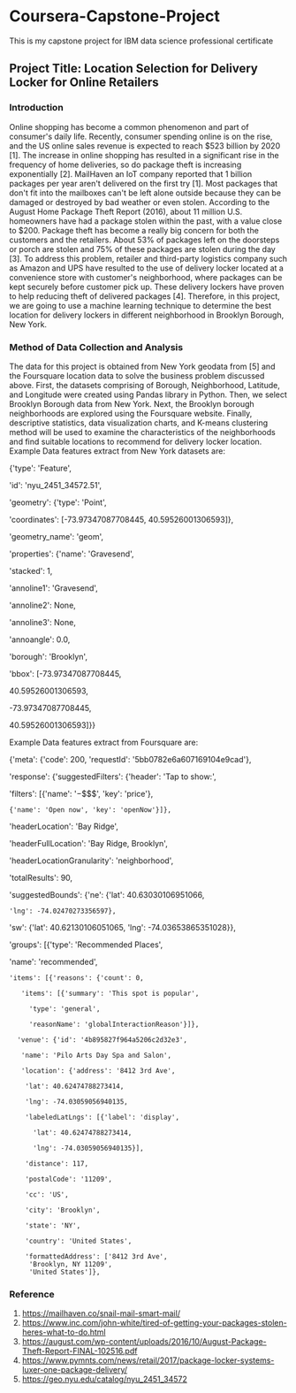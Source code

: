# Coursera-Capstone-Project
This is my capstone project for IBM data science professional certificate
## Project Title: Location Selection for Delivery Locker for Online Retailers
### Introduction
Online shopping has become a common phenomenon and part of consumer's daily life. Recently, consumer spending online is on the rise, and the US online sales revenue is expected to reach $523 billion by 2020 [1]. The increase in online shopping has resulted in a significant rise in the frequency of home deliveries, so do package theft is increasing exponentially [2]. MailHaven an IoT company reported that 1 billion packages per year aren't delivered on the first try [1]. Most packages that don't fit into the mailboxes can't be left alone outside because they can be damaged or destroyed by bad weather or even stolen. According to the August Home Package Theft Report (2016), about 11 million U.S. homeowners have had a package stolen within the past, with a value close to $200. Package theft has become a really big concern for both the customers and the retailers. About 53% of packages left on the doorsteps or porch are stolen and 75% of these packages are stolen during the day [3]. To address this problem, retailer and third-party logistics company such as Amazon and UPS have resulted to the use of delivery locker located at a convenience store with customer's neighborhood, where packages can be kept securely before customer pick up. These delivery lockers have proven to help reducing theft of delivered packages [4]. Therefore, in this project, we are going to use a machine learning technique to determine the best location for delivery lockers in different neighborhood in Brooklyn Borough, New York.

### Method of Data Collection and Analysis
The data for this project is obtained from New York geodata from [5]  and the Foursquare location data to solve the business problem discussed above. First, the datasets comprising of   Borough, Neighborhood, Latitude, and 	Longitude were created using Pandas library in Python. Then, we select Brooklyn Borough data from New York. Next, the Brooklyn borough neighborhoods are explored using the Foursquare website. Finally, descriptive statistics, data visualization charts, and K-means clustering method will be used to examine the characteristics of the neighborhoods and find suitable locations to recommend for delivery locker location.
Example Data features extract from New York datasets are:

{'type': 'Feature', 

 'id': 'nyu_2451_34572.51', 
 
 'geometry': {'type': 'Point',
 
  'coordinates': [-73.97347087708445, 40.59526001306593]},
  
 'geometry_name': 'geom',
 
 'properties': {'name': 'Gravesend',
 
  'stacked': 1,
  
  'annoline1': 'Gravesend',
  
  'annoline2': None,
  
  'annoline3': None,
  
  'annoangle': 0.0,
  
  'borough': 'Brooklyn',
  
  'bbox': [-73.97347087708445,
  
   40.59526001306593,
   
   -73.97347087708445,
   
   40.59526001306593]}}
   
Example Data features extract from Foursquare are:

{'meta': {'code': 200, 'requestId': '5bb0782e6a607169104e9cad'},

 'response': {'suggestedFilters': {'header': 'Tap to show:',
 
   'filters': [{'name': '$-$$$$', 'key': 'price'},
   
    {'name': 'Open now', 'key': 'openNow'}]},
    
  'headerLocation': 'Bay Ridge',
  
  'headerFullLocation': 'Bay Ridge, Brooklyn',
  
  'headerLocationGranularity': 'neighborhood',
  
  'totalResults': 90,
  
  'suggestedBounds': {'ne': {'lat': 40.63030106951066,
  
    'lng': -74.02470273356597},
    
   'sw': {'lat': 40.62130106051065, 'lng': -74.03653865351028}},
   
  'groups': [{'type': 'Recommended Places',
  
   'name': 'recommended',
    
    'items': [{'reasons': {'count': 0,
    
       'items': [{'summary': 'This spot is popular',
       
         'type': 'general',
         
         'reasonName': 'globalInteractionReason'}]},
         
      'venue': {'id': '4b895827f964a5206c2d32e3',

       'name': 'Pilo Arts Day Spa and Salon',
       
       'location': {'address': '8412 3rd Ave',
       
        'lat': 40.62474788273414,
        
        'lng': -74.03059056940135,
        
        'labeledLatLngs': [{'label': 'display',
        
          'lat': 40.62474788273414,
          
          'lng': -74.03059056940135}],
          
        'distance': 117,
        
        'postalCode': '11209',
        
        'cc': 'US',
        
        'city': 'Brooklyn',
        
        'state': 'NY',
        
        'country': 'United States',
        
        'formattedAddress': ['8412 3rd Ave',
         'Brooklyn, NY 11209',
         'United States']},

### Reference
1.	https://mailhaven.co/snail-mail-smart-mail/
2.	https://www.inc.com/john-white/tired-of-getting-your-packages-stolen-heres-what-to-do.html
3.	https://august.com/wp-content/uploads/2016/10/August-Package-Theft-Report-FINAL-102516.pdf
4.	https://www.pymnts.com/news/retail/2017/package-locker-systems-luxer-one-package-delivery/
5. 	https://geo.nyu.edu/catalog/nyu_2451_34572

